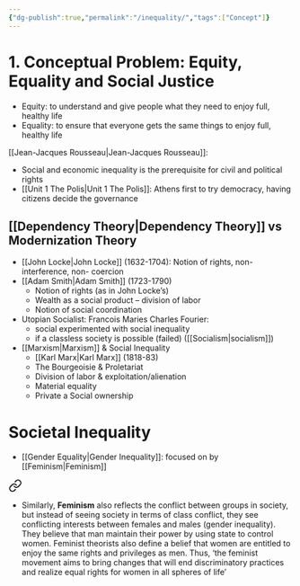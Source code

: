 ```yaml
---
{"dg-publish":true,"permalink":"/inequality/","tags":["Concept"]}
---
```



# 1. Conceptual Problem: Equity, Equality and Social Justice

- Equity: to understand and give people what they need to enjoy full, healthy life
- Equality: to ensure that everyone gets the same things to enjoy full, healthy life

[[Jean-Jacques Rousseau\|Jean-Jacques Rousseau]]:

- Social and economic inequality is the prerequisite for civil and political rights
- [[Unit 1 The Polis\|Unit 1 The Polis]]: Athens first to try democracy, having citizens decide the governance

## [[Dependency Theory\|Dependency Theory]] vs Modernization Theory

- [[John Locke\|John Locke]] (1632-1704): Notion of rights, non-interference, non-
coercion
- [[Adam Smith\|Adam Smith]] (1723-1790)
	- Notion of rights (as in John Locke’s)
	- Wealth as a social product – division of labor
	- Notion of social coordination
- Utopian Socialist: Francois Maries Charles Fourier: 
	- social experimented with social inequality
    - if a classless society is possible (failed) ([[Socialism\|socialism]])
- [[Marxism\|Marxism]] & Social Inequality
    - [[Karl Marx\|Karl Marx]] (1818-83)
    - The Bourgeoisie & Proletariat
    - Division of labor & exploitation/alienation
    - Material equality
	- Private a Social ownership

# Societal Inequality

- [[Gender Equality\|Gender Inequality]]: focused on by [[Feminism\|Feminism]]
	
<div class="transclusion internal-embed is-loaded"><a class="markdown-embed-link" href="/chapter-1-development-of-the-modern-state/#3e007f" aria-label="Open link"><svg xmlns="http://www.w3.org/2000/svg" width="24" height="24" viewBox="0 0 24 24" fill="none" stroke="currentColor" stroke-width="2" stroke-linecap="round" stroke-linejoin="round" class="svg-icon lucide-link"><path d="M10 13a5 5 0 0 0 7.54.54l3-3a5 5 0 0 0-7.07-7.07l-1.72 1.71"></path><path d="M14 11a5 5 0 0 0-7.54-.54l-3 3a5 5 0 0 0 7.07 7.07l1.71-1.71"></path></svg></a><div class="markdown-embed">



- Similarly, **Feminism** also reflects the conflict between groups in society, but instead of seeing society in terms of class conflict, they see conflicting interests between females and males (gender inequality). They believe that man maintain their power by using state to control women. Feminist theorists also define a belief that women are entitled to enjoy the same rights and privileges as men. Thus, ‘the feminist movement aims to bring changes that will end discriminatory practices and realize equal rights for women in all spheres of life’ 

</div></div>
